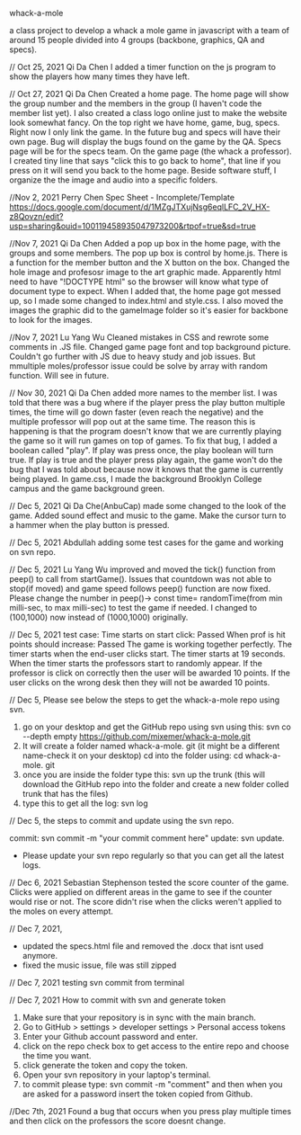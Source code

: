 whack-a-mole

a class project to develop a whack a mole game in javascript with a team of around 15 people divided into 4 groups (backbone, graphics, QA and specs).

// Oct 25, 2021 Qi Da Chen I added a timer function on the js program to show the players how many times they have left.

// Oct 27, 2021 Qi Da Chen Created a home page. The home page will show the group number and the members in the group (I haven't code the member list yet). I also created a class logo online just to make the website look somewhat fancy. On the top right we have home, game, bug, specs. Right now I only link the game. In the future bug and specs will have their own page. Bug will display the bugs found on the game by the QA. Specs page will be for the specs team. On the game page (the whack a professor). I created tiny line that says "click this to go back to home", that line if you press on it will send you back to the home page. Beside software stuff, I organize the the image and audio into a specific folders.

//Nov 2, 2021 Perry Chen Spec Sheet - Incomplete/Template https://docs.google.com/document/d/1MZgJTXujNsg6eqlLFC_2V_HX-z8Qovzn/edit?usp=sharing&ouid=100119458935047973200&rtpof=true&sd=true

//Nov 7, 2021 Qi Da Chen Added a pop up box in the home page, with the groups and some members. The pop up box is control by home.js. There is a function for the member button and the X button on the box. Changed the hole image and profesosr image to the art graphic made. Apparently html need to have "!DOCTYPE html" so the browser will know what type of document type to expect. When I added that, the home page got messed up, so I made some changed to index.html and style.css. I also moved the images the graphic did to the gameImage folder so it's easier for backbone to look for the images.

//Nov 7, 2021 Lu Yang Wu Cleaned mistakes in CSS and rewrote some comments in .JS file. Changed game page font and top background picture. Couldn't go further with JS due to heavy study and job issues. But mmultiple moles/professor issue could be solve by array with random function. Will see in future.

// Nov 30, 2021 Qi Da Chen added more names to the member list. I was told that there was a bug where if the player press the play button multiple times, the time will go down faster (even reach the negative) and the multiple professor will pop out at the same time. The reason this is happening is that the program doesn't know that we are currently playing the game so it will run games on top of games. To fix that bug, I added a boolean called "play". If play was press once, the play boolean will turn true. If play is true and the player press play again, the game won't do the bug that I was told about because now it knows that the game is currently being played. In game.css, I made the background Brooklyn College campus and the game background green.

// Dec 5, 2021 Qi Da Che(AnbuCap) made some changed to the look of the game. Added sound effect and music to the game. Make the cursor turn to a hammer when the play button is pressed.

// Dec 5, 2021 Abdullah adding some test cases for the game and working on svn repo. 

// Dec 5, 2021 Lu Yang Wu improved and moved the tick() function from peep() to call from startGame(). Issues that countdown was not able to stop(if moved) and game speed follows peep() function are now fixed. Please change the number in peep()-> const time= randomTime(from min milli-sec, to max milli-sec) to test the game if needed. I changed to (100,1000) now instead of (1000,1000) originally.

// Dec 5, 2021 test case:
Time starts on start click: Passed
When prof is hit points should increase: Passed
The game is working together perfectly. The timer starts when the end-user clicks start. The timer starts at 19 seconds. When the timer starts the professors start to randomly appear. If the professor is click on correctly then the user will be awarded 10 points. If the user clicks on the wrong desk then they will not be awarded 10 points. 

// Dec 5, Please see below the steps to get the whack-a-mole repo using svn. 

1. go on your desktop and get the GitHub repo using svn using this: svn co --depth empty https://github.com/mixemer/whack-a-mole.git
2. It will create a folder named whack-a-mole. git (it might be a different name-check it on your desktop)
cd into the folder using: cd whack-a-mole. git
4. once you are inside the folder type this: svn up the trunk (this will download the GitHub repo into the folder and create a new folder colled trunk that has the files)
5. type this to get all the log: svn log

// Dec 5, the steps to commit and update using the svn repo. 

commit: svn commit -m "your commit comment here"
update: svn update.

* Please update your svn repo regularly so that you can get all the latest logs. 

// Dec 6, 2021 Sebastian Stephenson tested the score counter of the game. Clicks were applied on different areas in the game to see if the counter would rise or not. The score didn't rise when the clicks weren't applied to the moles on every attempt. 

// Dec 7, 2021,
- updated the specs.html file and removed the .docx that isnt used anymore.
- fixed the music issue, file was still zipped

// Dec 7, 2021 testing svn commit from terminal

// Dec 7, 2021 How to commit with svn and generate token

1. Make sure that your repository is in sync with the main branch.
2. Go to GitHub > settings > developer settings > Personal access tokens
3. Enter your Github account password and enter.
4. click on the repo check box to get access to the entire repo and choose the time you want.
5. click generate the token and copy the token. 
6. Open your svn repository in your laptop's terminal. 
7. to commit please type: svn commit -m "comment" and then when you are asked for a password insert the token copied from Github. 

//Dec 7th, 2021 Found a bug that occurs when you press play multiple times and then click on the professors the score doesnt change.
